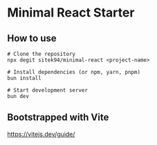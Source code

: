 # Minimal React Starter

## How to use

```shell
# Clone the repository
npx degit sitek94/minimal-react <project-name>

# Install dependencies (or npm, yarn, pnpm)
bun install

# Start development server
bun dev
```

## Bootstrapped with Vite

https://vitejs.dev/guide/
